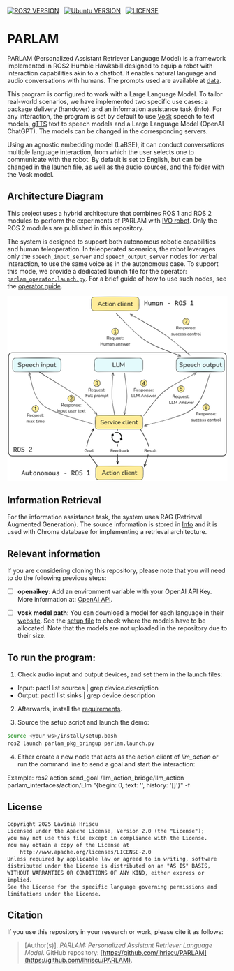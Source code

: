 [![ROS2 VERSION](https://img.shields.io/badge/ROS-ROS%202%20Humble-brightgreen)](http://docs.ros.org/en/humble/index.html) &nbsp;
[![Ubuntu VERSION](https://img.shields.io/badge/Ubuntu-22.04-green)](https://ubuntu.com/) &nbsp; [![LICENSE](https://img.shields.io/badge/license-Apache--2.0-informational)](https://github.com/Auromix/ROS-LLM/blob/ros2-humble/LICENSE) &nbsp;

# PARLAM
PARLAM (Personalized Assistant Retriever Language Model) is a framework implemented in ROS2 Humble Hawksbill designed to equip a robot with interaction capabilities akin to a chatbot. It enables natural language and audio conversations with humans. The prompts used are available at [data](parlam_pkg/data).

This program is configured to work with a Large Language Model. To tailor real-world scenarios, we have implemented two specific use cases: a package delivery (handover) and an information assistance task (info). For any interaction, the program is set by default to use [Vosk](https://alphacephei.com/vosk/models) speech to text models, [gTTS](https://pypi.org/project/gTTS/) text to speech models and a Large Language Model (OpenAI ChatGPT). The models can be changed in the corresponding servers.

Using an agnostic embedding model (LaBSE), it can conduct conversations multiple language interaction, from which the user selects one to communicate with the robot. By default is set to English, but can be changed in the [launch file](parlam_pkg_bringup/launch/parlam.launch.py), as well as the audio sources, and the folder with the Vosk model.

## Architecture Diagram

This project uses a hybrid architecture that combines ROS 1 and ROS 2 modules to perform the experiments of PARLAM with [IVO robot](https://upcommons.upc.edu/bitstream/handle/2117/373443/2598-IVO-Robot%20-A-New-Social-Robot-for-Human-Robot-Collaboration(1).pdf?sequence=1). Only the ROS 2 modules are published in this repository. 

The system is designed to support both autonomous robotic capabilities and human teleoperation. In teleoperated scenarios, the robot leverages only the `speech_input_server` and `speech_output_server` nodes for verbal interaction, to use the same voice as in the autonomous case. To support this mode, we provide a dedicated launch file for the operator: [`parlam_operator.launch.py`](parlam_pkg_bringup/launch/parlam_operator.launch.py). For a brief guide of how to use such nodes, see the [operator guide](README_Operator.md).

![architecture](architecture.png)

## Information Retrieval

For the information assistance task, the system uses RAG (Retrieval Augmented Generation). The source information is stored in [Info](parlam_pkg/data/info_eng.pdf) and it is used with Chroma database for implementing a retrieval architecture.

## Relevant information

If you are considering cloning this repository, please note that you will need to do the following previous steps:

- [ ] **openaikey**: Add an environment variable with your OpenAI API Key. More information at: [OpenAI API](https://openai.com/index/openai-api/).

- [ ] **vosk model path**: You can download a model for each language in their [website](https://alphacephei.com/vosk/models). See the [setup file](parlam_pkg/setup.py) to check where the models have to be allocated. Note that the models are not uploaded in the repository due to their size.

## To run the program:

1. Check audio input and output devices, and set them in the launch files:

- Input: pactl list sources | grep device.description
- Output: pactl list sinks | grep device.description 

2. Afterwards, install the [requirements](requirements.txt).

3. Source the setup script and launch the demo:
```bash
source <your_ws>/install/setup.bash
ros2 launch parlam_pkg_bringup parlam.launch.py
```
4. Either create a new node that acts as the action client of *llm_action* or run the command line to send a goal and start the interaction:

Example: ros2 action send_goal /llm_action_bridge/llm_action parlam_interfaces/action/Llm "{begin: 0, text: '', history: '[]'}" -f

## License
```
Copyright 2025 Lavinia Hriscu
Licensed under the Apache License, Version 2.0 (the "License");
you may not use this file except in compliance with the License.
You may obtain a copy of the License at
    http://www.apache.org/licenses/LICENSE-2.0
Unless required by applicable law or agreed to in writing, software
distributed under the License is distributed on an "AS IS" BASIS,
WITHOUT WARRANTIES OR CONDITIONS OF ANY KIND, either express or implied.
See the License for the specific language governing permissions and
limitations under the License. 
```

## Citation

If you use this repository in your research or work, please cite it as follows:

> [Author(s)]. *PARLAM: Personalized Assistant Retriever Language Model*. GitHub repository: [https://github.com/lhriscu/PARLAM](https://github.com/lhriscu/PARLAM).
